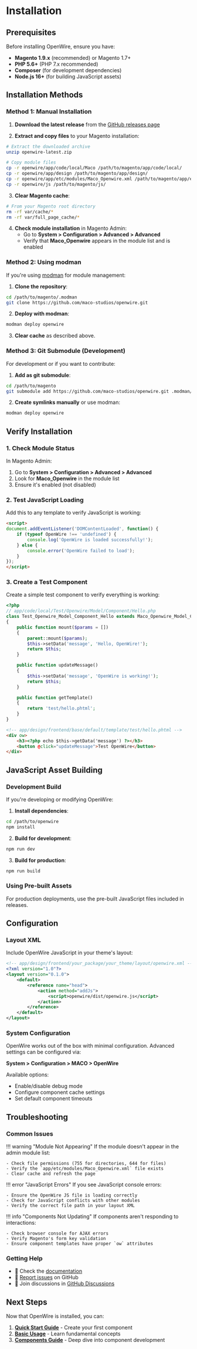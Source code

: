# Installation

## Prerequisites

Before installing OpenWire, ensure you have:

- **Magento 1.9.x** (recommended) or Magento 1.7+
- **PHP 5.6+** (PHP 7.x recommended)
- **Composer** (for development dependencies)
- **Node.js 16+** (for building JavaScript assets)

## Installation Methods

### Method 1: Manual Installation

1. **Download the latest release** from the [GitHub releases page](https://github.com/maco-studios/openwire/releases)

2. **Extract and copy files** to your Magento installation:

```bash
# Extract the downloaded archive
unzip openwire-latest.zip

# Copy module files
cp -r openwire/app/code/local/Maco /path/to/magento/app/code/local/
cp -r openwire/app/design /path/to/magento/app/design/
cp -r openwire/app/etc/modules/Maco_Openwire.xml /path/to/magento/app/etc/modules/
cp -r openwire/js /path/to/magento/js/
```

3. **Clear Magento cache**:

```bash
# From your Magento root directory
rm -rf var/cache/*
rm -rf var/full_page_cache/*
```

4. **Check module installation** in Magento Admin:
   - Go to **System > Configuration > Advanced > Advanced**
   - Verify that **Maco_Openwire** appears in the module list and is enabled

### Method 2: Using modman

If you're using [modman](https://github.com/colinmollenhour/modman) for module management:

1. **Clone the repository**:

```bash
cd /path/to/magento/.modman
git clone https://github.com/maco-studios/openwire.git
```

2. **Deploy with modman**:

```bash
modman deploy openwire
```

3. **Clear cache** as described above.

### Method 3: Git Submodule (Development)

For development or if you want to contribute:

1. **Add as git submodule**:

```bash
cd /path/to/magento
git submodule add https://github.com/maco-studios/openwire.git .modman/openwire
```

2. **Create symlinks manually** or use modman:

```bash
modman deploy openwire
```

## Verify Installation

### 1. Check Module Status

In Magento Admin:

1. Go to **System > Configuration > Advanced > Advanced**
2. Look for **Maco_Openwire** in the module list
3. Ensure it's enabled (not disabled)

### 2. Test JavaScript Loading

Add this to any template to verify JavaScript is working:

```html
<script>
document.addEventListener('DOMContentLoaded', function() {
    if (typeof OpenWire !== 'undefined') {
        console.log('OpenWire is loaded successfully!');
    } else {
        console.error('OpenWire failed to load');
    }
});
</script>
```

### 3. Create a Test Component

Create a simple test component to verify everything is working:

```php
<?php
// app/code/local/Test/Openwire/Model/Component/Hello.php
class Test_Openwire_Model_Component_Hello extends Maco_Openwire_Model_Component
{
    public function mount($params = [])
    {
        parent::mount($params);
        $this->setData('message', 'Hello, OpenWire!');
        return $this;
    }

    public function updateMessage()
    {
        $this->setData('message', 'OpenWire is working!');
        return $this;
    }

    public function getTemplate()
    {
        return 'test/hello.phtml';
    }
}
```

```html
<!-- app/design/frontend/base/default/template/test/hello.phtml -->
<div ow>
    <h3><?php echo $this->getData('message') ?></h3>
    <button @click="updateMessage">Test OpenWire</button>
</div>
```

## JavaScript Asset Building

### Development Build

If you're developing or modifying OpenWire:

1. **Install dependencies**:

```bash
cd /path/to/openwire
npm install
```

2. **Build for development**:

```bash
npm run dev
```

3. **Build for production**:

```bash
npm run build
```

### Using Pre-built Assets

For production deployments, use the pre-built JavaScript files included in releases.

## Configuration

### Layout XML

Include OpenWire JavaScript in your theme's layout:

```xml
<!-- app/design/frontend/your_package/your_theme/layout/openwire.xml -->
<?xml version="1.0"?>
<layout version="0.1.0">
    <default>
        <reference name="head">
            <action method="addJs">
                <script>openwire/dist/openwire.js</script>
            </action>
        </reference>
    </default>
</layout>
```

### System Configuration

OpenWire works out of the box with minimal configuration. Advanced settings can be configured via:

**System > Configuration > MACO > OpenWire**

Available options:
- Enable/disable debug mode
- Configure component cache settings
- Set default component timeouts

## Troubleshooting

### Common Issues

!!! warning "Module Not Appearing"
    If the module doesn't appear in the admin module list:
    
    - Check file permissions (755 for directories, 644 for files)
    - Verify the `app/etc/modules/Maco_Openwire.xml` file exists
    - Clear cache and refresh the page

!!! error "JavaScript Errors"
    If you see JavaScript console errors:
    
    - Ensure the OpenWire JS file is loading correctly
    - Check for JavaScript conflicts with other modules
    - Verify the correct file path in your layout XML

!!! info "Components Not Updating"
    If components aren't responding to interactions:
    
    - Check browser console for AJAX errors
    - Verify Magento's form key validation
    - Ensure component templates have proper `ow` attributes

### Getting Help

- 📖 Check the [documentation](../guide/components.md)
- 🐛 [Report issues](https://github.com/maco-studios/openwire/issues) on GitHub
- 💬 Join discussions in [GitHub Discussions](https://github.com/maco-studios/openwire/discussions)

## Next Steps

Now that OpenWire is installed, you can:

1. **[Quick Start Guide](quick-start.md)** - Create your first component
2. **[Basic Usage](basic-usage.md)** - Learn fundamental concepts
3. **[Components Guide](../guide/components.md)** - Deep dive into component development